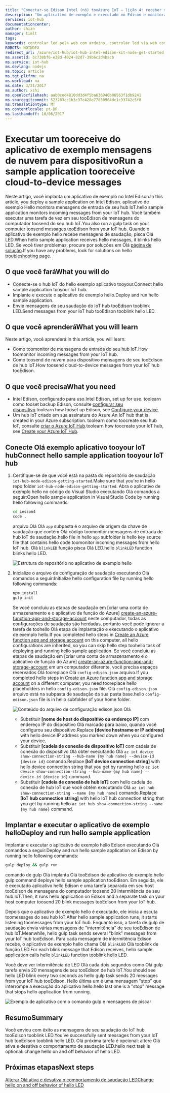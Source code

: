 ```yaml
---
title: "Conectar-se Edison Intel (nó) tooAzure IoT – lição 4: receber mensagens | Microsoft Docs"
description: "Um aplicativo de exemplo é executado no Edison e monitora mensagens de entrada de seu Hub IoT. Uma nova tarefa gulp envia mensagens tooEdison do seu Olá de tooblink de hub IoT LED."
services: iot-hub
documentationcenter: 
author: shizn
manager: timlt
tags: 
keywords: controlar led pela web com arduino, controlar led via web com arduino
ROBOTS: NOINDEX
redirect_url: /azure/iot-hub/iot-hub-intel-edison-kit-node-get-started
ms.assetid: bc738bf6-e38d-4024-82d7-39b6c2d4bacb
ms.service: iot-hub
ms.devlang: nodejs
ms.topic: article
ms.tgt_pltfrm: na
ms.workload: na
ms.date: 3/21/2017
ms.author: xshi
ms.openlocfilehash: aab0ced4810dd3d4f5ba636940b06563f1db9241
ms.sourcegitcommit: 523283cc1b3c37c428e77850964dc1c33742c5f0
ms.translationtype: MT
ms.contentlocale: pt-BR
ms.lasthandoff: 10/06/2017
---
```

# <a name="run-a-sample-application-tooreceive-cloud-to-device-messages"></a><span data-ttu-id="a770e-105">Executar um tooreceive do aplicativo de exemplo mensagens de nuvem para dispositivo</span><span class="sxs-lookup"><span data-stu-id="a770e-105">Run a sample application tooreceive cloud-to-device messages</span></span>
<span data-ttu-id="a770e-106">Neste artigo, você implanta um aplicativo de exemplo no Intel Edison.</span><span class="sxs-lookup"><span data-stu-id="a770e-106">In this article, you deploy a sample application on Intel Edison.</span></span> <span data-ttu-id="a770e-107">aplicativo de exemplo Hello monitora mensagens de entrada de seu hub IoT.</span><span class="sxs-lookup"><span data-stu-id="a770e-107">hello sample application monitors incoming messages from your IoT hub.</span></span> <span data-ttu-id="a770e-108">Você também executar uma tarefa de vez em seu tooEdison de mensagens do computador toosend do seu hub IoT.</span><span class="sxs-lookup"><span data-stu-id="a770e-108">You also run a gulp task on your computer toosend messages tooEdison from your IoT hub.</span></span> <span data-ttu-id="a770e-109">Quando o aplicativo de exemplo hello recebe mensagens de saudação, pisca Olá LED.</span><span class="sxs-lookup"><span data-stu-id="a770e-109">When hello sample application receives hello messages, it blinks hello LED.</span></span> <span data-ttu-id="a770e-110">Se você tiver problemas, procure por soluções em Olá [página de solução][troubleshooting].</span><span class="sxs-lookup"><span data-stu-id="a770e-110">If you have any problems, look for solutions on hello [troubleshooting page][troubleshooting].</span></span>

## <a name="what-you-will-do"></a><span data-ttu-id="a770e-111">O que você fará</span><span class="sxs-lookup"><span data-stu-id="a770e-111">What you will do</span></span>
* <span data-ttu-id="a770e-112">Conecte-se o hub IoT do hello exemplo aplicativo tooyour.</span><span class="sxs-lookup"><span data-stu-id="a770e-112">Connect hello sample application tooyour IoT hub.</span></span>
* <span data-ttu-id="a770e-113">Implante e execute o aplicativo de exemplo hello.</span><span class="sxs-lookup"><span data-stu-id="a770e-113">Deploy and run hello sample application.</span></span>
* <span data-ttu-id="a770e-114">Envie mensagens de seu saudação do IoT hub tooEdison tooblink LED.</span><span class="sxs-lookup"><span data-stu-id="a770e-114">Send messages from your IoT hub tooEdison tooblink hello LED.</span></span>

## <a name="what-you-will-learn"></a><span data-ttu-id="a770e-115">O que você aprenderá</span><span class="sxs-lookup"><span data-stu-id="a770e-115">What you will learn</span></span>
<span data-ttu-id="a770e-116">Neste artigo, você aprenderá:</span><span class="sxs-lookup"><span data-stu-id="a770e-116">In this article, you will learn:</span></span>
* <span data-ttu-id="a770e-117">Como toomonitor de mensagens de entrada do seu hub IoT.</span><span class="sxs-lookup"><span data-stu-id="a770e-117">How toomonitor incoming messages from your IoT hub.</span></span>
* <span data-ttu-id="a770e-118">Como toosend de nuvem para dispositivo mensagens de seu tooEdison de hub IoT.</span><span class="sxs-lookup"><span data-stu-id="a770e-118">How toosend cloud-to-device messages from your IoT hub tooEdison.</span></span>

## <a name="what-you-need"></a><span data-ttu-id="a770e-119">O que você precisa</span><span class="sxs-lookup"><span data-stu-id="a770e-119">What you need</span></span>
* <span data-ttu-id="a770e-120">Intel Edison, configurado para uso.</span><span class="sxs-lookup"><span data-stu-id="a770e-120">Intel Edison, set up for use.</span></span> <span data-ttu-id="a770e-121">toolearn como tooset backup Edison, consulte [configurar seu dispositivo][configure-your-device].</span><span class="sxs-lookup"><span data-stu-id="a770e-121">toolearn how tooset up Edison, see [Configure your device][configure-your-device].</span></span>
* <span data-ttu-id="a770e-122">Um hub IoT criado em sua assinatura do Azure.</span><span class="sxs-lookup"><span data-stu-id="a770e-122">An IoT hub that is created in your Azure subscription.</span></span> <span data-ttu-id="a770e-123">toolearn como toocreate seu hub IoT, consulte [criar o Azure IoT Hub][create-your-azure-iot-hub].</span><span class="sxs-lookup"><span data-stu-id="a770e-123">toolearn how toocreate your IoT hub, see [Create your Azure IoT Hub][create-your-azure-iot-hub].</span></span>

## <a name="connect-hello-sample-application-tooyour-iot-hub"></a><span data-ttu-id="a770e-124">Conecte Olá exemplo aplicativo tooyour IoT hub</span><span class="sxs-lookup"><span data-stu-id="a770e-124">Connect hello sample application tooyour IoT hub</span></span>
1. <span data-ttu-id="a770e-125">Certifique-se de que você está na pasta do repositório de saudação `iot-hub-node-edison-getting-started`.</span><span class="sxs-lookup"><span data-stu-id="a770e-125">Make sure that you're in hello repo folder `iot-hub-node-edison-getting-started`.</span></span> <span data-ttu-id="a770e-126">Abra o aplicativo de exemplo hello no código do Visual Studio executando Olá comandos a seguir:</span><span class="sxs-lookup"><span data-stu-id="a770e-126">Open hello sample application in Visual Studio Code by running hello following commands:</span></span>

   ```bash
   cd Lesson4
   code .
   ```

   <span data-ttu-id="a770e-127">arquivo Olá Olá `app` subpasta é o arquivo de origem da chave de saudação que contém Olá código toomonitor mensagens de entrada de hub IoT de saudação.</span><span class="sxs-lookup"><span data-stu-id="a770e-127">hello file in hello `app` subfolder is hello key source file that contains hello code toomonitor incoming messages from hello IoT hub.</span></span> <span data-ttu-id="a770e-128">Olá `blinkLED` função pisca Olá LED.</span><span class="sxs-lookup"><span data-stu-id="a770e-128">hello `blinkLED` function blinks hello LED.</span></span>

   ![Estrutura do repositório no aplicativo de exemplo hello][repo-structure]
2. <span data-ttu-id="a770e-130">Inicialize o arquivo de configuração de saudação executando Olá comandos a seguir:</span><span class="sxs-lookup"><span data-stu-id="a770e-130">Initialize hello configuration file by running hello following commands:</span></span>

   ```bash
   npm install
   gulp init
   ```

   <span data-ttu-id="a770e-131">Se você concluiu as etapas de saudação em [criar uma conta de armazenamento e o aplicativo de função do Azure] [ create-an-azure-function-app-and-storage-account] neste computador, todas as configurações de saudação são herdadas, portanto você pode ignorar a tarefa de toohello Olá etapa de implantação e executando o aplicativo de exemplo hello.</span><span class="sxs-lookup"><span data-stu-id="a770e-131">If you completed hello steps in [Create an Azure function app and storage account][create-an-azure-function-app-and-storage-account] on this computer, all hello configurations are inherited, so you can skip hello step toohello task of deploying and running hello sample application.</span></span> <span data-ttu-id="a770e-132">Se você concluiu as etapas de saudação em [criar uma conta de armazenamento e o aplicativo de função do Azure] [ create-an-azure-function-app-and-storage-account] em um computador diferente, você precisa espaços reservados Olá tooreplace Olá `config-edison.json` arquivo.</span><span class="sxs-lookup"><span data-stu-id="a770e-132">If you completed hello steps in [Create an Azure function app and storage account][create-an-azure-function-app-and-storage-account] on a different computer, you need tooreplace hello placeholders in hello `config-edison.json` file.</span></span> <span data-ttu-id="a770e-133">Olá `config-edison.json` arquivo está na subpasta de saudação da sua pasta base.</span><span class="sxs-lookup"><span data-stu-id="a770e-133">hello `config-edison.json` file is in hello subfolder of your home folder.</span></span>

   ![Conteúdo do arquivo de configuração edison.json Olá](media/iot-hub-intel-edison-lessons/lesson4/config-edison.png)

   * <span data-ttu-id="a770e-135">Substituir **[nome de host do dispositivo ou endereço IP]** com endereço IP do dispositivo Olá marcado para baixo, quando você configurou seu dispositivo.</span><span class="sxs-lookup"><span data-stu-id="a770e-135">Replace **[device hostname or IP address]** with hello device IP address you marked down when you configured your device.</span></span>
   * <span data-ttu-id="a770e-136">Substituir **[cadeia de conexão de dispositivo IoT]** com cadeia de conexão do dispositivo Olá obter executando Olá `az iot device show-connection-string --hub-name {my hub name} --device-id {device id}` comando.</span><span class="sxs-lookup"><span data-stu-id="a770e-136">Replace **[IoT device connection string]** with hello device connection string that you get by running hello `az iot device show-connection-string --hub-name {my hub name} --device-id {device id}` command.</span></span>
   * <span data-ttu-id="a770e-137">Substituir **[cadeia de conexão de hub IoT]** com hello cadeia de conexão de hub IoT que você obtém executando Olá `az iot hub show-connection-string --name {my hub name}` comando.</span><span class="sxs-lookup"><span data-stu-id="a770e-137">Replace **[IoT hub connection string]** with hello IoT hub connection string that you get by running hello `az iot hub show-connection-string --name {my hub name}` command.</span></span>

## <a name="deploy-and-run-hello-sample-application"></a><span data-ttu-id="a770e-138">Implantar e executar o aplicativo de exemplo hello</span><span class="sxs-lookup"><span data-stu-id="a770e-138">Deploy and run hello sample application</span></span>
<span data-ttu-id="a770e-139">Implantar e executar o aplicativo de exemplo hello Edison executando Olá comandos a seguir:</span><span class="sxs-lookup"><span data-stu-id="a770e-139">Deploy and run hello sample application on Edison by running hello following commands:</span></span>

```bash
gulp deploy && gulp run
```

<span data-ttu-id="a770e-140">comando de gulp Olá implanta Olá tooEdison de aplicativo de exemplo.</span><span class="sxs-lookup"><span data-stu-id="a770e-140">hello gulp command deploys hello sample application tooEdison.</span></span> <span data-ttu-id="a770e-141">Em seguida, ele é executado aplicativo hello Edison e uma tarefa separada em seu host tooEdison de mensagens do computador toosend 20 intermitência de seu hub IoT.</span><span class="sxs-lookup"><span data-stu-id="a770e-141">Then, it runs hello application on Edison and a separate task on your host computer toosend 20 blink messages tooEdison from your IoT hub.</span></span>

<span data-ttu-id="a770e-142">Depois que o aplicativo de exemplo hello é executado, ele inicia a escuta toomessages do seu hub IoT.</span><span class="sxs-lookup"><span data-stu-id="a770e-142">After hello sample application runs, it starts listening toomessages from your IoT hub.</span></span> <span data-ttu-id="a770e-143">Enquanto isso, a tarefa de gulp de saudação envia várias mensagens de "intermitência" de seu tooEdison de hub IoT.</span><span class="sxs-lookup"><span data-stu-id="a770e-143">Meanwhile, hello gulp task sends several "blink" messages from your IoT hub tooEdison.</span></span> <span data-ttu-id="a770e-144">Para cada mensagem de intermitência Edison recebe, o aplicativo de exemplo hello chama Olá `blinkLED` Olá tooblink de função LED.</span><span class="sxs-lookup"><span data-stu-id="a770e-144">For each blink message that Edison receives, hello sample application calls hello `blinkLED` function tooblink hello LED.</span></span>

<span data-ttu-id="a770e-145">Você deve ver intermitência de LED Olá cada dois segundos como Olá gulp tarefa envia 20 mensagens de seu tooEdison de hub IoT.</span><span class="sxs-lookup"><span data-stu-id="a770e-145">You should see hello LED blink every two seconds as hello gulp task sends 20 messages from your IoT hub tooEdison.</span></span> <span data-ttu-id="a770e-146">Hello última um é uma mensagem "stop" que interrompe a execução do aplicativo hello.</span><span class="sxs-lookup"><span data-stu-id="a770e-146">hello last one is a "stop" message that stops hello application from running.</span></span>

![Exemplo de aplicativo com o comando gulp e mensagens de piscar][gulp-command-and-blink-messages]

## <a name="summary"></a><span data-ttu-id="a770e-148">Resumo</span><span class="sxs-lookup"><span data-stu-id="a770e-148">Summary</span></span>
<span data-ttu-id="a770e-149">Você enviou com êxito as mensagens de seu saudação do IoT hub tooEdison tooblink LED.</span><span class="sxs-lookup"><span data-stu-id="a770e-149">You’ve successfully sent messages from your IoT hub tooEdison tooblink hello LED.</span></span> <span data-ttu-id="a770e-150">Olá próxima tarefa é opcional: altere Olá ativa e desativa o comportamento de saudação LED.</span><span class="sxs-lookup"><span data-stu-id="a770e-150">hello next task is optional: change hello on and off behavior of hello LED.</span></span>

## <a name="next-steps"></a><span data-ttu-id="a770e-151">Próximas etapas</span><span class="sxs-lookup"><span data-stu-id="a770e-151">Next steps</span></span>
<span data-ttu-id="a770e-152">[Alterar Olá ativa e desativa o comportamento de saudação LED][change-the-on-and-off-behavior-of-the-led]</span><span class="sxs-lookup"><span data-stu-id="a770e-152">[Change hello on and off behavior of hello LED][change-the-on-and-off-behavior-of-the-led]</span></span>

<!-- Images and links -->

[troubleshooting]: iot-hub-intel-edison-kit-node-troubleshooting.md
[configure-your-device]: iot-hub-intel-edison-kit-node-lesson1-configure-your-device.md
[create-your-azure-iot-hub]: iot-hub-intel-edison-kit-node-lesson2-prepare-azure-iot-hub.md
[repo-structure]: media/iot-hub-intel-edison-lessons/lesson4/repo_structure.png
[create-an-azure-function-app-and-storage-account]: iot-hub-intel-edison-kit-node-lesson3-deploy-resource-manager-template.md
[gulp-command-and-blink-messages]: media/iot-hub-intel-edison-lessons/lesson4/gulp_blink.png
[change-the-on-and-off-behavior-of-the-led]: iot-hub-intel-edison-kit-node-lesson4-change-led-behavior.md